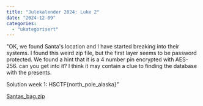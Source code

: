 ```yaml
---
title: "Julekalender 2024: Luke 2"
date: "2024-12-09"
categories: 
  - "ukategorisert"
---
```


"OK, we found Santa's location and I have started breaking into their systems. I found this weird zip file, but the first layer seems to be password protected. We found a hint that it is a 4 number pin encrypted with AES-256. can you get into it? I think it may contain a clue to finding the database with the presents. 

Solution week 1:
HSCTF{north_pole_alaska}"

[Santas_bag.zip](/public/julekalender/Santas_bag.zip)
